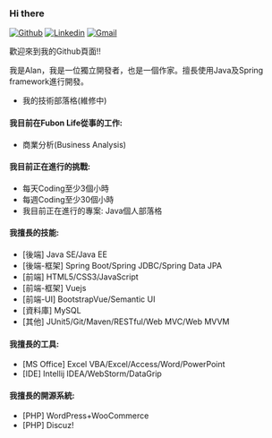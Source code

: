 ### Hi there

[![Github](https://img.shields.io/badge/-Github-000?style=flat&logo=Github&logoColor=white)](https://github.com/twcch)
[![Linkedin](https://img.shields.io/badge/-LinkedIn-blue?style=flat&logo=Linkedin&logoColor=white)](https://www.linkedin.com/in/twcch/)
[![Gmail](https://img.shields.io/badge/-Gmail-c14438?style=flat&logo=Gmail&logoColor=white)](mailto:twcch1218@gmail.com)

歡迎來到我的Github頁面!!

我是Alan，我是一位獨立開發者，也是一個作家。擅長使用Java及Spring framework進行開發。

* 我的技術部落格(維修中)

#### 我目前在Fubon Life從事的工作:

* 商業分析(Business Analysis)

#### 我目前正在進行的挑戰:

* 每天Coding至少3個小時
* 每週Coding至少30個小時
* 我目前正在進行的專案: Java個人部落格

#### 我擅長的技能:

* [後端] Java SE/Java EE
* [後端-框架] Spring Boot/Spring JDBC/Spring Data JPA
* [前端] HTML5/CSS3/JavaScript
* [前端-框架] Vuejs
* [前端-UI] BootstrapVue/Semantic UI
* [資料庫] MySQL
* [其他] JUnit5/Git/Maven/RESTful/Web MVC/Web MVVM

#### 我擅長的工具:

* [MS Office] Excel VBA/Excel/Access/Word/PowerPoint
* [IDE] Intellij IDEA/WebStorm/DataGrip

#### 我擅長的開源系統:

* [PHP] WordPress+WooCommerce
* [PHP] Discuz!

